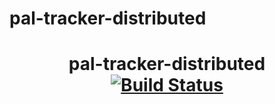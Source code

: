 # pal-tracker-distributed

<h1 align="center">
pal-tracker-distributed
<br>
<a href="https://travis-ci.org/clementkng/pal-tracker-distributed"><img alt="Build Status" src="https://travis-ci.org/clementkng/pal-tracker-distributed.svg"></a>
</h1>
